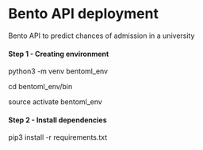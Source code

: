 # Bento API deployment
Bento API to predict chances of admission in a university

#### Step 1 - Creating environment
python3 -m venv bentoml_env

cd  bentoml_env/bin

source activate bentoml_env


#### Step 2 - Install dependencies
pip3 install -r requirements.txt
